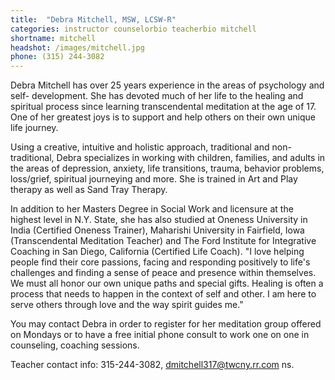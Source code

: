 ```yaml
---
title:  "Debra Mitchell, MSW, LCSW-R"
categories: instructor counselorbio teacherbio mitchell
shortname: mitchell
headshot: /images/mitchell.jpg
phone: (315) 244-3082
---
```

Debra Mitchell has over 25 years experience in the areas of psychology and self- development.  She has devoted much of her life to the healing and spiritual process since learning transcendental meditation at the age of 17.  One of her greatest joys is to support and help others on their own unique life journey.

Using a creative, intuitive and holistic approach, traditional and non-traditional, Debra specializes in working with children, families, and adults in the areas of depression, anxiety, life transitions, trauma, behavior problems, loss/grief, spiritual journeying and more.  She is trained in Art and Play therapy as well as Sand Tray Therapy.  

In addition to her Masters Degree in Social Work and licensure at the highest level in N.Y. State, she has also studied at Oneness University in India (Certified Oneness Trainer), Maharishi University in Fairfield, Iowa (Transcendental Meditation Teacher) and The Ford Institute for Integrative Coaching in San Diego, California (Certified Life Coach).  "I love helping people find their core passions, facing and responding positively to life's challenges and finding a sense of peace and presence within themselves.  We must all honor our own unique paths and special gifts. Healing is often a process that needs to happen in the context of self and other. I am here to serve others through love and the way spirit guides me."

You may contact Debra in order to register for her meditation group offered on Mondays or to have a free initial phone consult to work one on one in counseling, coaching sessions.

Teacher contact info: 315-244-3082, <dmitchell317@twcny.rr.com>
ns.
